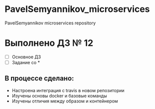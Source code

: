 # PavelSemyannikov_microservices
PavelSemyannikov microservices repository

# Выполнено ДЗ № 12
 - [ ] Основное ДЗ
 - [ ] Задание со *

## В процессе сделано:
 - Настроена интеграция с travis в новом репозитории
 - Изучены основы docker и базовые команды
 - Изучены отличия между образом и контейнером

